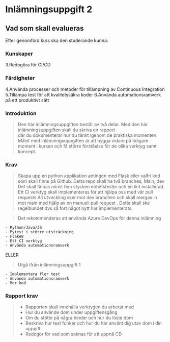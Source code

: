 # Inlämningsuppgift 2

## Vad som skall evalueras

Efter genomförd kurs ska den studerande kunna:

### Kunskaper

3.Redogöra för CI/CD

### Färdigheter

4.Använda processer och metoder för tillämpning av Continuous Integration
5.Tillämpa test för att kvalitetssäkra koder
6.Använda automationsramverk på ett produktivt sätt

### Introduktion

> Den här inlämningsuppgiften består av två delar. Med den här inlämningsuppgiften skall du skriva en rapport \
> där du dokumenterar
> hur du tänkt igenom de praktiska momenten.
> Målet med inlämningsuppgiften är att bygga vidare på tidigare moment i kursen och få större förståelse för de olika verktyg samt koncept.

### Krav

> Skapa upp en python applikation antingen med Flask eller valfri kod som skall finns på Github. Detta repo skall ha två branches; Main, dev
> Det skall finnas minst fem stycken enhetstester och en lint installerad.
> Ett CI verktyg skall implementeras för att hjälpa oss med vår pull requests
> All utveckling sker mot dev branchen och skall mergas in mot main med hjälp av en manuell pull request . Detta skall ske regelbundet dvs så fort något nytt har implementerats.

> Det rekommenderas att använda Azure DevOps för denna inlämning

    - Python/Java/JS
    - Pytest i större utsträckning
    - Flake8
    - Ett CI verktyg
    - Använda automationsramverk

ELLER

> Utgå ifrån inlämningsuppgift 1

    - Implementera fler test
    - Använda automationsramverk
    - Mer kod

### Rapport krav

> - Rapporten skall innehålla verktygen du arbetat med
> - Hur du använde dom under uppgiftensgång
> - Om du stötte på några hinder och hur du löste dom
> - Beskriva hur test funkar och hur du har använt dig utav dom i din uppgift
> - Redogör för vad som saknas för att uppnå CD
